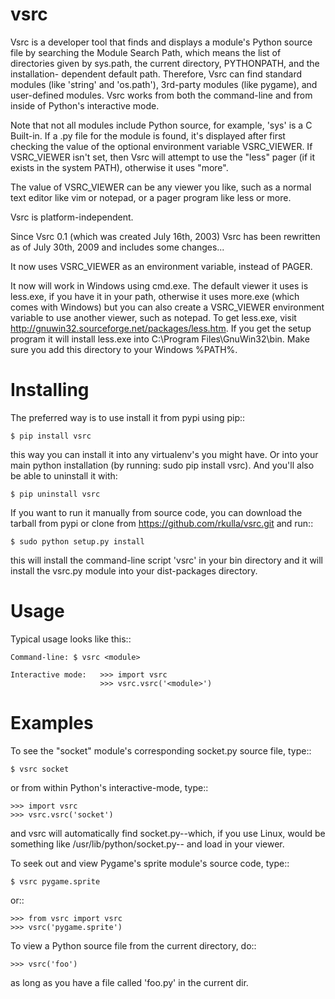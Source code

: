 vsrc
====

Vsrc is a developer tool that finds and displays a module's Python source
file by searching the Module Search Path, which means the list of directories
given by sys.path, the current directory, PYTHONPATH, and the installation-
dependent default path. Therefore, Vsrc can find standard modules (like 
'string' and 'os.path'), 3rd-party modules (like pygame), and user-defined 
modules. Vsrc works from both the command-line and from inside of Python's
interactive mode.

Note that not all modules include Python source, for example, 'sys' is a 
C Built-in. If a .py file for the module is found, it's displayed after first
checking the value of the optional environment variable VSRC_VIEWER. If 
VSRC_VIEWER isn't set, then Vsrc will attempt to use the "less" pager (if it
exists in the system PATH), otherwise it uses "more".

The value of VSRC_VIEWER can be any viewer you like, such as a normal text 
editor like vim or notepad, or a pager program like less or more.  

Vsrc is platform-independent.

Since Vsrc 0.1 (which was created July 16th, 2003) Vsrc has been rewritten
as of July 30th, 2009 and includes some changes...

It now uses VSRC_VIEWER as an environment variable, instead of PAGER.

It now will work in Windows using cmd.exe. The default viewer it uses is
less.exe, if you have it in your path, otherwise it uses more.exe (which 
comes with Windows) but you can also create a VSRC_VIEWER environment 
variable to use another viewer, such as notepad. To get less.exe, visit
http://gnuwin32.sourceforge.net/packages/less.htm. If you get the setup
program it will install less.exe into C:\Program Files\GnuWin32\bin. Make
sure you add this directory to your Windows %PATH%. 

Installing
==========
The preferred way is to use install it from pypi using pip::

    $ pip install vsrc

this way you can install it into any virtualenv's you might have. Or into
your main python installation (by running: sudo pip install vsrc). And you'll
also be able to uninstall it with:

    $ pip uninstall vsrc

If you want to run it manually from source code, you can download the tarball
from pypi or clone from https://github.com/rkulla/vsrc.git and run::

    $ sudo python setup.py install

this will install the command-line script 'vsrc' in your bin directory and it
will install the vsrc.py module into your dist-packages directory.

Usage
=====
Typical usage looks like this::

    Command-line: $ vsrc <module> 

    Interactive mode:   >>> import vsrc
                        >>> vsrc.vsrc('<module>')


Examples
========
To see the "socket" module's corresponding socket.py source file, type::

    $ vsrc socket

or from within Python's interactive-mode, type::

    >>> import vsrc
    >>> vsrc.vsrc('socket')

and vsrc will automatically find socket.py--which, if you use Linux, would 
be something like /usr/lib/python/socket.py-- and load in your viewer.

To seek out and view Pygame's sprite module's source code, type::

    $ vsrc pygame.sprite

or::

    >>> from vsrc import vsrc
    >>> vsrc('pygame.sprite')

To view a Python source file from the current directory, do::

    >>> vsrc('foo')

as long as you have a file called 'foo.py' in the current dir.
